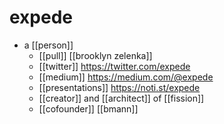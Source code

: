 # expede

- a [[person]]
  - [[pull]] [[brooklyn zelenka]]
  - [[twitter]] https://twitter.com/expede
  - [[medium]] https://medium.com/@expede
  - [[presentations]] https://noti.st/expede
  - [[creator]] and [[architect]] of [[fission]]
  - [[cofounder]] [[bmann]]

